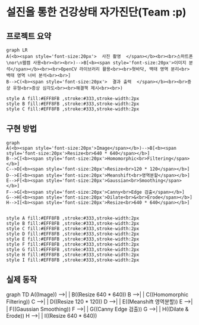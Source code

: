 # 설진을 통한 건강상태 자가진단(Team :p)  
## 프로젝트 요약
```mermaid
graph LR
A(<b><span style='font-size:20px'>  사진 촬영  </span></b><br><br>스마트폰\nor\n웹캠 사용<br><br><br>)-->B[<b><span style='font-size:20px'>이미지 분석</span></b><br><br>OpenCV 라이브러리 활용<br><br>혓바닥, 백태 영역 분리<br>백태 영역 너비 분석<br><br>]
B-->C(<b><span style='font-size:20px'>  결과 출력  </span></b><br><br>증상 유형<br>증상 심각도<br><br>해결책 제시<br><br>)

style A fill:#EFF8FB ,stroke:#333,stroke-width:2px
style B fill:#EFF8FB ,stroke:#333,stroke-width:2px
style C fill:#EFF8FB ,stroke:#333,stroke-width:2px
```
## 구현 방법
```mermaid
graph
A(<b><span style='font-size:20px'>Image</span></b>)-->B[<b><span style='font-size:20px'>Resize<br>640 * 640</span></b>]
B-->C[<b><span style='font-size:20px'>Homomorphic<br>Filtering</span></b>]
C-->D[<b><span style='font-size:20px'>Resize<br>120 * 120</span></b>]
D-->E[<b><span style='font-size:20px'>Meanshift<br>영역분할</span></b>]
E-->F[<b><span style='font-size:20px'>Gaussian<br>Smoothing</span></b>]
F-->G[<b><span style='font-size:20px'>Canny<br>Edge 검출</span></b>]
G-->H[<b><span style='font-size:20px'>Dilate<br>&<br>Erode</span></b>]
H-->I[<b><span style='font-size:20px'>Resize<br>640 * 640</span></b>]


style A fill:#EFF8FB ,stroke:#333,stroke-width:2px
style B fill:#EFF8FB ,stroke:#333,stroke-width:2px
style C fill:#EFF8FB ,stroke:#333,stroke-width:2px
style D fill:#EFF8FB ,stroke:#333,stroke-width:2px
style E fill:#EFF8FB ,stroke:#333,stroke-width:2px
style F fill:#EFF8FB ,stroke:#333,stroke-width:2px
style G fill:#EFF8FB ,stroke:#333,stroke-width:2px
style H fill:#EFF8FB ,stroke:#333,stroke-width:2px
style I fill:#EFF8FB ,stroke:#333,stroke-width:2px
```
## 실제 동작

graph TD
  A((Image)) -->| | B((Resize 640 * 640))
  B -->| | C((Homomorphic Filtering))
  C -->| | D((Resize 120 * 120))
  D -->| | E((Meanshift 영역분할))
  E -->| | F((Gaussian Smoothing))
  F -->| | G((Canny Edge 검출))
  G -->| | H((Dilate & Erode))
  H -->| | I((Resize 640 * 640))
